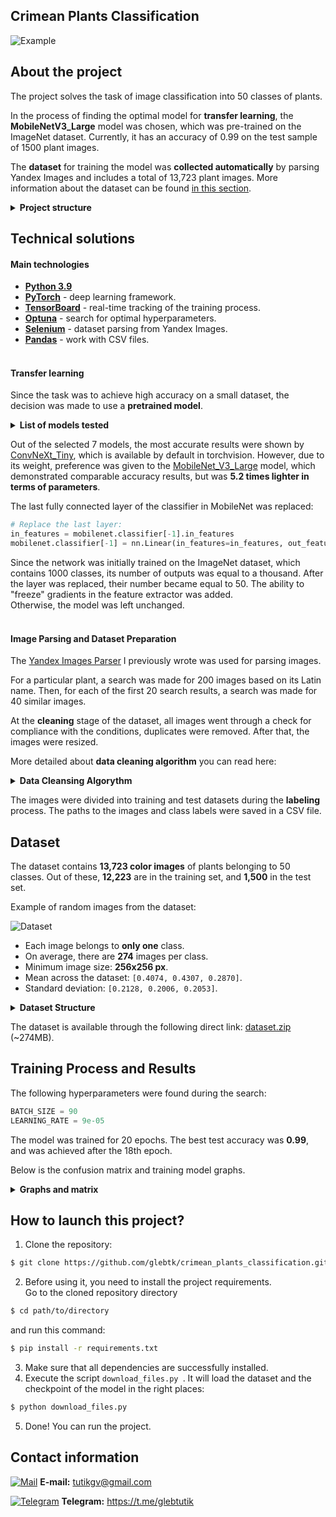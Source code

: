 ##  Crimean Plants Classification

![Example][example]<br>

## About the project
The project solves the task of image classification into 50 classes of plants.

In the process of finding the optimal model for **transfer learning**, 
the **MobileNetV3_Large** model was chosen, which was pre-trained 
on the ImageNet dataset. Currently, it has an accuracy 
of 0.99 on the test sample of 1500 plant images.

The **dataset** for training the model was **collected automatically**
 by parsing Yandex Images and includes a total of 13,723 plant images. More information about the dataset can be found [in this section](#dataset).


<details>
    <summary><strong>Project structure</strong></summary>

This is the structure of the project **after** running the `download_files.py` script, 
which downloads the checkpoint and the dataset:

```
.
├── checkpoints                                 
│   └── plants_model_checkpoint
│       └── plants_model.pth.tar                # Model checkpoint
│
├── data                                        
│   ├── dataset                                 
│   │   ├── test                                # Test image directory
│   │   │   ├── Adenophora liliifolia
│   │   │   ├── Adiantum capillus-veneris
│   │   │               ...
│   │   ├── train                               # Training image directory
│   │   │   ├── Adenophora liliifolia
│   │   │   ├── Adiantum capillus-veneris
│   │   │               ...
│   │   ├── test_labels.csv                     # Test CSV file
│   │   └── train_labels.csv                    # Training CSV file
│   └── crimean_plants.csv                      # CSV file containing plant names and class label
│
├── dataset_preparation                         
│   ├── parsing
│   │   ├── data
│   │   │   └── crimean_plants.csv              # CSV file containing plant names and class label
│   │   ├── geckodriver
│   │   │   └── geckodriver.exe                 # Driver for controlling FireFox
│   │   ├── parsing.py                          
│   │   ├── parsing_utils.py                    # Utilities required for parsing
│   │   └── yandex_images_parser.py             # Parser. (My parser project - gitlab.com/glebtutik/yandex_images_parser)
│   ├── cleaning                                 
│   │   ├── cleaning.py                         # Script for cleaning the dataset
│   │   └── cleaning_utils.py                   # Utilities required for cleaning the dataset
│   └── labeling
│       ├── labeling.py                         # Data labeling script
│       └── labeling_utils.py                   # Utilities required for cleaning the data
│
├── config.py                                   # Configurations
├── dataset.py                                  # Dataset class
├── download_files.py                           # Script for downloading the dataset and model checkpoint
├── hyperparameter_optimization.py              # Script for searching for optimal hyperparameters
├── model.py                                    # Model class
├── train.py                                    # Model training script
├── utils.py                                    # Utilities
├── requirements.txt                            # Project requirements
└── README.md
```
</details>


## Technical solutions

#### Main technologies

- **[Python 3.9](https://www.python.org/downloads/release/python-390/)**<br> 
- **[PyTorch](https://pytorch.org)** - deep learning framework.<br>
- **[TensorBoard](https://pytorch.org/docs/stable/tensorboard.html)** - real-time tracking of the training process.<br> 
- **[Optuna](https://optuna.org)** - search for optimal hyperparameters.<br>
- **[Selenium](https://www.selenium.dev)** - dataset parsing from Yandex Images.
- **[Pandas](https://pandas.pydata.org)** - work with CSV files.<br><br>


#### Transfer learning

Since the task was to achieve high accuracy on a small dataset,
the decision was made
to use a **pretrained model**.

<details>
    <summary><strong>List of models tested</strong></summary>

```python
models = ["alexnet", "convnext_tiny", "densenet121", "densenet201", "resnet18", "mobilenet_v3_small", "mobilenet_v3_large"]
```

</details>

Out of the selected 7 models, the most accurate results were shown by [ConvNeXt_Tiny](https://pytorch.org/vision/stable/models/generated/torchvision.models.convnext_tiny.html),
 which is available by default in torchvision. However, due to its weight, preference was 
given to the [MobileNet_V3_Large](https://pytorch.org/vision/stable/models/generated/torchvision.models.mobilenet_v3_large.html) 
model, which demonstrated comparable accuracy results, but was **5.2 times lighter in terms of parameters**.

The last fully connected layer of the classifier in MobileNet was replaced: 
```python
# Replace the last layer:
in_features = mobilenet.classifier[-1].in_features
mobilenet.classifier[-1] = nn.Linear(in_features=in_features, out_features=config.OUT_FEATURES)
```

Since the network was initially trained on the ImageNet dataset, which contains
1000 classes, its number of outputs was equal to a thousand.
After the layer was replaced, their number became equal to 50.
The ability to "freeze" gradients in the feature extractor was added.<br>
Otherwise, the model was left unchanged.<br><br>


#### Image Parsing and Dataset Preparation

The [Yandex Images Parser](https://github.com/glebtk/yandex_images_parser) 
I previously wrote was used for parsing images.<br>

For a particular plant, a search was made for 200 images based on its Latin name. 
Then, for each of the first 20 search results, a search was made for 40 similar images.

At the **cleaning** stage of the dataset, all images went through a check
 for compliance with the conditions, duplicates were removed.
After that, the images were resized.
	
More detailed about **data cleaning algorithm** you can read here:

<details>
    <summary><strong>Data Cleansing Algorythm</strong></summary>

For images belonging to the same class, the following steps are applied:

1. Check if all images are valid, remove garbage.
2. Remove images that do not meet the specified conditions (size >= 256 pixels on the smaller side, RGB color mode)
3. Remove duplicate images. To do this, using the [ImageHash](https://pypi.org/project/ImageHash/) library, we obtain the [average_hash](https://www.hackerfactor.com/blog/index.php?/archives/432-Looks-Like-It.html) of the images and delete images with the same or similar hashes.
4. Scale the images to 256px on the smaller side.
5. Save the images in a separate directory.
6. Done! Move on to the next class.

The final cleaning is performed manually.

</details>

The images were divided into training and test datasets during the **labeling** process. 
The paths to the images and class labels were saved in a CSV file.

## Dataset

The dataset contains **13,723 color images** of plants belonging to 50 
classes. Out of these, **12,223** are in the training set, and **1,500** in the test set.

Example of random images from the dataset:

![Dataset](https://i.imgur.com/1ZqRspx.png)

- Each image belongs to **only one** class.
- On average, there are **274** images per class.
- Minimum image size: **256x256 px**.
- Mean across the dataset: `[0.4074, 0.4307, 0.2870]`.
- Standard deviation: `[0.2128, 0.2006, 0.2053]`.


<details>
    <summary><strong>Dataset Structure</strong></summary>

```
dataset                                 
├── test                                        # Test images directory
│   ├── Adenophora liliifolia                   # Class 1 directory
│   │   ├──adenophora_liliifolia_test_1.jpg     
│   │   ├──adenophora_liliifolia_test_2.jpg
│   │               ...
│   │               
│   ├── Adiantum capillus-veneris               # Class 2 directory
│               ...
│
├── train                                       # Training images directory
│   ├── Adenophora liliifolia                   # Class 1 directory
│   │   ├──adenophora_liliifolia_train_1.jpg
│   │   ├──adenophora_liliifolia_train_2.jpg
│   │               ...
│   │
│   ├── Adiantum capillus-veneris               # Class 2 directory
│               ...
│
├── test_labels.csv                             # Test CSV file containing columns path and label
└── train_labels.csv                            # Training CSV file containing columns path and label
```

</details>

The dataset is available through the following direct link: 
[dataset.zip](https://gitlab.com/glebtutik/crimean_plants_classification_files/-/raw/main/data/dataset.zip)
(~274MB).

## Training Process and Results

The following hyperparameters were found during the search:

```python
BATCH_SIZE = 90
LEARNING_RATE = 9e-05
```

The model was trained for 20 epochs. The best test accuracy was **0.99**, and was
achieved after the 18th epoch.

Below is the confusion matrix and training model graphs.

<details>
    <summary><strong>Graphs and matrix</strong></summary>

**Graphs** obtained during training (accuracy, loss):

![Accuracy, Loss](https://i.imgur.com/caJE8S3.jpg)

**Confusion matrix**:

![Confusion matrix](https://i.imgur.com/XGxscVO.jpg)

</details>


## How to launch this project?

1. Clone the repository:
```bash
$ git clone https://github.com/glebtk/crimean_plants_classification.git
```

2. Before using it, you need to install the project requirements.<br>
Go to the cloned repository directory

```bash
$ cd path/to/directory
```

and run this command:

```bash
$ pip install -r requirements.txt
```

3. Make sure that all dependencies are successfully installed.
4. Execute the script `download_files.py `. It will load the dataset and
the checkpoint of the model in the right places:

```bash
$ python download_files.py
```

5. Done! You can run the project.

## Contact information 

[![Mail](https://i.imgur.com/HILZFT2.png)](mailto:tutikgv@gmail.com)
**E-mail:**
[tutikgv@gmail.com](mailto:tutikgv@gmail.com) <br>

[![Telegram](https://i.imgur.com/IMICyTA.png)](https://t.me/glebtutik)
**Telegram:**
https://t.me/glebtutik <br>



[cover]: https://i.imgur.com/D7So6VS.png "Cover"
[example]: https://i.imgur.com/jmO3u0U.gif "Example"


